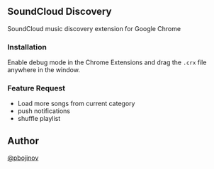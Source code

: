 ## SoundCloud Discovery

SoundCloud music discovery extension for Google Chrome


### Installation

Enable debug mode in the Chrome Extensions and drag the `.crx` file anywhere in the window.

### Feature Request

* Load more songs from current category
* push notifications
* shuffle playlist

## Author

[@pbojinov](http://twitter.com/pbojinov)
